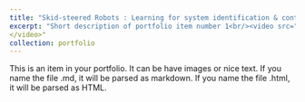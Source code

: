 ```yaml
---
title: "Skid-steered Robots : Learning for system identification & control"
excerpt: "Short description of portfolio item number 1<br/><video src="https://github.com/ameyarsalvi/ameyarsalvi.github.io/blob/master/images/SkidSteerVidTN.mp4" controls="controls" style="max-width: 730px;">
</video>"
collection: portfolio
---
```




This is an item in your portfolio. It can be have images or nice text. If you name the file .md, it will be parsed as markdown. If you name the file .html, it will be parsed as HTML. 

